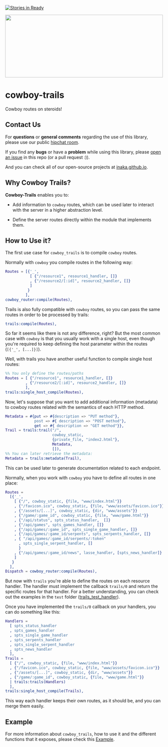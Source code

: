 [![Stories in Ready](https://badge.waffle.io/inaka/cowboy-trails.png?label=ready&title=Ready)](https://waffle.io/inaka/cowboy-trails)

<img src="https://lh5.googleusercontent.com/-Y1n1Vh4FjLE/TXDZiQ_zSVI/AAAAAAAAAJY/h47az_0MxO0/s1600/Western+backdrop+04.png" height="200" width="100%" />

# cowboy-trails
Cowboy routes on steroids!

## Contact Us
For **questions** or **general comments** regarding the use of this library,
please use our public [hipchat room](https://www.hipchat.com/gpBpW3SsT).

If you find any **bugs** or have a **problem** while using this library, please
[open an issue](https://github.com/inaka/elvis/issues/new) in this repo
(or a pull request :)).

And you can check all of our open-source projects at [inaka.github.io](http://inaka.github.io).

## Why Cowboy Trails?
**Cowboy-Trails** enables you to:

* Add information to `cowboy` routes, which can be used later to interact with
  the server in a higher abstraction level.

* Define the server routes directly within the module that implements them.

## How to Use it?
The first use case for `cowboy_trails` is to compile `cowboy` routes.

Normally with `cowboy` you compile routes in the following way:

```erlang
Routes = [{'_',
           [ {"/resource1", resource1_handler, []}
           , {"/resource2/[:id]", resource2_handler, []}
           ]
          }
         ],
cowboy_router:compile(Routes),
```

Trails is also fully compatible with `cowboy` routes, so you can pass the same
routes in order to be processed by trails:

```erlang
trails:compile(Routes),
```

So far it seems like there is not any difference, right? But the most common case
with `cowboy` is that you usually work with a single host, even though you're
required to keep defining the host parameter within the routes (`[{'_', [...]}]`).

Well, with trails you have another useful function to compile single host routes:

```erlang
%% You only define the routes/paths
Routes = [ {"/resource1", resource1_handler, []}
         , {"/resource2/[:id]", resource2_handler, []}
         ],
trails:single_host_compile(Routes),
```

Now, let's suppose that you want to add additional information (metadata) to
cowboy routes related with the semantics of each HTTP method.

```erlang
Metadata = #{put => #{description => "PUT method"},
             post => #{ description => "POST method"},
             get => #{ description => "GET method"}},
Trail = trails:trail("/",
                     cowboy_static,
                     {private_file, "index2.html"},
                     Metadata,
                     []),
%% You can later retrieve the metadata:
Metadata = trails:metadata(Trail),
```

This can be used later to generate documentation related to each endpoint.

Normally, when you work with `cowboy` you have to define all routes in one place:

```erlang
Routes =
  [{'_',
    [ {"/", cowboy_static, {file, "www/index.html"}}
    , {"/favicon.ico", cowboy_static, {file, "www/assets/favicon.ico"}}
    , {"/assets/[...]", cowboy_static, {dir, "www/assets"}}
    , {"/game/:game_id", cowboy_static, {file, "www/game.html"}}
    , {"/api/status", spts_status_handler,  []}
    , {"/api/games", spts_games_handler, []}
    , {"/api/games/:game_id", spts_single_game_handler, []}
    , {"/api/games/:game_id/serpents", spts_serpents_handler, []}
    , { "/api/games/:game_id/serpents/:token"
      , spts_single_serpent_handler, []
      }
    , {"/api/games/:game_id/news", lasse_handler, [spts_news_handler]}
    ]
   }
  ],
Dispatch = cowboy_router:compile(Routes),
```

But now with `trails` you're able to define the routes on each resource handler.
The handler must implement the callback `trails/0` and return the specific
routes for that handler. For a better understanding, you can check out the
examples in the `test` folder ([trails_test_handler](./test/trails_test_handler.erl)).

Once you have implemented the `trails/0` callback on your handlers, you can do
something like this:

```erlang
Handlers =
  [ spts_status_handler
  , spts_games_handler
  , spts_single_game_handler
  , spts_serpents_handler
  , spts_single_serpent_handler
  , spts_news_handler
  ],
Trails =
  [ {"/", cowboy_static, {file, "www/index.html"}}
  , {"/favicon.ico", cowboy_static, {file, "www/assets/favicon.ico"}}
  , {"/assets/[...]", cowboy_static, {dir, "www/assets"}}
  , {"/game/:game_id", cowboy_static, {file, "www/game.html"}}
  | trails:trails(Handlers)
  ],
trails:single_host_compile(Trails),
```

This way each handler keeps their own routes, as it should be, and you can
merge them easily.

## Example

For more information about `cowboy_trails`, how to use it and the different
functions that it exposes, please check this [Example](./example).
